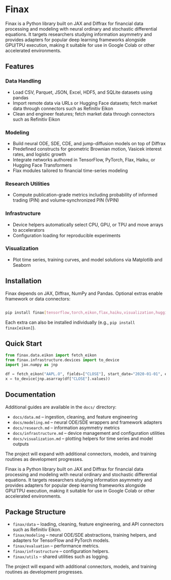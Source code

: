 # Finax

Finax is a Python library built on JAX and Diffrax for financial data processing and modeling with neural ordinary and stochastic differential equations. It targets researchers studying information asymmetry and provides adapters for popular deep learning frameworks alongside GPU/TPU execution, making it suitable for use in Google Colab or other accelerated environments.

## Features

### Data Handling
- Load CSV, Parquet, JSON, Excel, HDF5, and SQLite datasets using pandas
- Import remote data via URLs or Hugging Face datasets; fetch market data through connectors such as Refinitiv Eikon
- Clean and engineer features; fetch market data through connectors such as Refinitiv Eikon


### Modeling
- Build neural ODE, SDE, CDE, and jump-diffusion models on top of Diffrax
- Predefined constructs for geometric Brownian motion, Vasicek interest rates, and logistic growth
- Integrate networks authored in TensorFlow, PyTorch, Flax, Haiku, or Hugging Face Transformers
- Flax modules tailored to financial time-series modeling

### Research Utilities
- Compute publication-grade metrics including probability of informed trading (PIN) and volume‑synchronized PIN (VPIN)

### Infrastructure
- Device helpers automatically select CPU, GPU, or TPU and move arrays to accelerators
- Configuration loading for reproducible experiments

### Visualization
- Plot time series, training curves, and model solutions via Matplotlib and Seaborn

## Installation

Finax depends on JAX, Diffrax, NumPy and Pandas. Optional extras enable framework or data connectors:

```bash

pip install finax[tensorflow,torch,eikon,flax,haiku,visualization,huggingface]

```

Each extra can also be installed individually (e.g., `pip install finax[eikon]`).

## Quick Start

```python
from finax.data.eikon import fetch_eikon
from finax.infrastructure.devices import to_device
import jax.numpy as jnp

df = fetch_eikon("AAPL.O", fields=["CLOSE"], start_date="2020-01-01", end_date="2020-06-01")
x = to_device(jnp.asarray(df["CLOSE"].values))
```

## Documentation

Additional guides are available in the `docs/` directory:

- `docs/data.md` – ingestion, cleaning, and feature engineering
- `docs/modeling.md` – neural ODE/SDE wrappers and framework adapters
- `docs/research.md` – information asymmetry metrics
- `docs/infrastructure.md` – device management and configuration utilities
- `docs/visualization.md` – plotting helpers for time series and model outputs

The project will expand with additional connectors, models, and training routines as development progresses.

Finax is a Python library built on JAX and Diffrax for financial data
processing and modeling with neural ordinary and stochastic differential
 equations. It targets researchers studying information asymmetry and
provides adapters for popular deep learning frameworks alongside GPU/TPU
execution, making it suitable for use in Google Colab or other
accelerated environments.


## Package Structure

- `finax/data` – loading, cleaning, feature engineering, and API connectors
  such as Refinitiv Eikon.
- `finax/modeling` – neural ODE/SDE abstractions, training helpers, and
  adapters for TensorFlow and PyTorch models.
- `finax/evaluation` – performance metrics.
- `finax/infrastructure` – configuration helpers.
- `finax/utils` – shared utilities such as logging.

The project will expand with additional connectors, models, and training
routines as development progresses.


